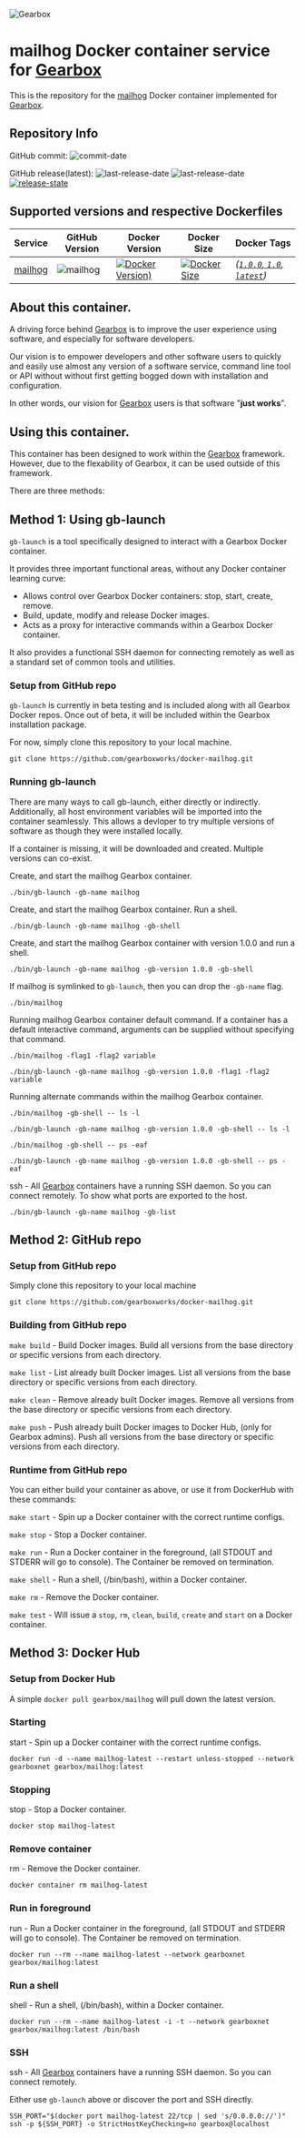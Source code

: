![Gearbox](https://gearboxworks.github.io/assets/images/gearbox-logo.png)


# mailhog Docker container service for [Gearbox](https://github.com/gearboxworks/)
This is the repository for the [mailhog](https://github.com/mailhog/MailHog) Docker container implemented for [Gearbox](https://github.com/gearboxworks/).


## Repository Info
GitHub commit: ![commit-date](https://img.shields.io/github/last-commit/gearboxworks/docker-mailhog?style=flat-square)

GitHub release(latest): ![last-release-date](https://img.shields.io/github/release-date/gearboxworks/docker-mailhog) ![last-release-date](https://img.shields.io/github/v/tag/gearboxworks/docker-mailhog?sort=semver) [![release-state](https://github.com/gearboxworks/docker-mailhog/workflows/release/badge.svg?event=release)](https://github.com/gearboxworks/docker-mailhog/actions?query=workflow%3Arelease)


## Supported versions and respective Dockerfiles
| Service | GitHub Version | Docker Version | Docker Size | Docker Tags |
| ------- | -------------- | -------------- | ----------- | ----------- |
| [mailhog](https://github.com/mailhog/MailHog) | ![mailhog](https://img.shields.io/badge/mailhog-1.0.0-green.svg) | [![Docker Version)](https://img.shields.io/docker/v/gearboxworks/mailhog/1.0.0)](https://hub.docker.com/repository/docker/gearboxworks/mailhog) | [![Docker Size](https://img.shields.io/docker/image-size/gearboxworks/mailhog/1.0.0)](https://hub.docker.com/repository/docker/gearboxworks/mailhog) | _([`1.0.0`, `1.0`, `latest`](https://github.com/gearboxworks/docker-mailhog/blob/master/versions/1.0.0/DockerfileRuntime))_ |


## About this container.
A driving force behind [Gearbox](https://github.com/gearboxworks/) is to improve the user experience using software, and especially for software developers.

Our vision is to empower developers and other software users to quickly and easily use almost any version of a software service, command line tool or API without without first getting bogged down with installation and configuration.

In other words, our vision for [Gearbox](https://github.com/gearboxworks/) users is that software "**just works**".


## Using this container.
This container has been designed to work within the [Gearbox](https://github.com/gearboxworks/) framework.
However, due to the flexability of Gearbox, it can be used outside of this framework.

There are three methods:

## Method 1: Using gb-launch
`gb-launch` is a tool specifically designed to interact with a Gearbox Docker container.

It provides three important functional areas, without any Docker container learning curve:
- Allows control over Gearbox Docker containers: stop, start, create, remove.
- Build, update, modify and release Docker images.
- Acts as a proxy for interactive commands within a Gearbox Docker container.

It also provides a functional SSH daemon for connecting remotely as well as a standard set of common tools and utilities.


### Setup from GitHub repo
`gb-launch` is currently in beta testing and is included along with all Gearbox Docker repos.
Once out of beta, it will be included within the Gearbox installation package.

For now, simply clone this repository to your local machine.

`git clone https://github.com/gearboxworks/docker-mailhog.git`

### Running gb-launch
There are many ways to call gb-launch, either directly or indirectly.
Additionally, all host environment variables will be imported into the container seamlessly.
This allows a devloper to try multiple versions of software as though they were installed locally.

If a container is missing, it will be downloaded and created. Multiple versions can co-exist.

Create, and start the mailhog Gearbox container.

`./bin/gb-launch -gb-name mailhog`

Create, and start the mailhog Gearbox container. Run a shell.

`./bin/gb-launch -gb-name mailhog -gb-shell`

Create, and start the mailhog Gearbox container with version 1.0.0 and run a shell.

`./bin/gb-launch -gb-name mailhog -gb-version 1.0.0 -gb-shell`

If mailhog is symlinked to `gb-launch`, then you can drop the `-gb-name` flag.

`./bin/mailhog`

Running mailhog Gearbox container default command. If a container has a default interactive command, arguments can be supplied without specifying that command.

`./bin/mailhog -flag1 -flag2 variable`

`./bin/gb-launch -gb-name mailhog -gb-version 1.0.0 -flag1 -flag2 variable`


Running alternate commands within the mailhog Gearbox container.

`./bin/mailhog -gb-shell -- ls -l`

`./bin/gb-launch -gb-name mailhog -gb-version 1.0.0 -gb-shell -- ls -l`

`./bin/mailhog -gb-shell -- ps -eaf`

`./bin/gb-launch -gb-name mailhog -gb-version 1.0.0 -gb-shell -- ps -eaf`


ssh - All [Gearbox](https://github.com/gearboxworks/) containers have a running SSH daemon. So you can connect remotely.
To show what ports are exported to the host.

`./bin/gb-launch -gb-name mailhog -gb-list`


## Method 2: GitHub repo

### Setup from GitHub repo
Simply clone this repository to your local machine

`git clone https://github.com/gearboxworks/docker-mailhog.git`

### Building from GitHub repo
`make build` - Build Docker images. Build all versions from the base directory or specific versions from each directory.

`make list` - List already built Docker images. List all versions from the base directory or specific versions from each directory.

`make clean` - Remove already built Docker images. Remove all versions from the base directory or specific versions from each directory.

`make push` - Push already built Docker images to Docker Hub, (only for Gearbox admins). Push all versions from the base directory or specific versions from each directory.

### Runtime from GitHub repo
You can either build your container as above, or use it from DockerHub with these commands:

`make start` - Spin up a Docker container with the correct runtime configs.

`make stop` - Stop a Docker container.

`make run` - Run a Docker container in the foreground, (all STDOUT and STDERR will go to console). The Container be removed on termination.

`make shell` - Run a shell, (/bin/bash), within a Docker container.

`make rm` - Remove the Docker container.

`make test` - Will issue a `stop`, `rm`, `clean`, `build`, `create` and `start` on a Docker container.


## Method 3: Docker Hub

### Setup from Docker Hub
A simple `docker pull gearbox/mailhog` will pull down the latest version.

### Starting
start - Spin up a Docker container with the correct runtime configs.

`docker run -d --name mailhog-latest --restart unless-stopped --network gearboxnet gearbox/mailhog:latest`

### Stopping
stop - Stop a Docker container.

`docker stop mailhog-latest`

### Remove container
rm - Remove the Docker container.

`docker container rm mailhog-latest`

### Run in foreground
run - Run a Docker container in the foreground, (all STDOUT and STDERR will go to console). The Container be removed on termination.

`docker run --rm --name mailhog-latest --network gearboxnet gearbox/mailhog:latest`

### Run a shell
shell - Run a shell, (/bin/bash), within a Docker container.

`docker run --rm --name mailhog-latest -i -t --network gearboxnet gearbox/mailhog:latest /bin/bash`

### SSH
ssh - All [Gearbox](https://github.com/gearboxworks/) containers have a running SSH daemon. So you can connect remotely.

Either use `gb-launch` above or discover the port and SSH directly.


```
SSH_PORT="$(docker port mailhog-latest 22/tcp | sed 's/0.0.0.0://')"
ssh -p ${SSH_PORT} -o StrictHostKeyChecking=no gearbox@localhost
```

